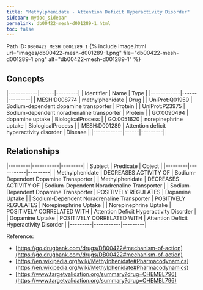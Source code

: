 ```yaml
---
title: "Methylphenidate - Attention Deficit Hyperactivity Disorder"
sidebar: mydoc_sidebar
permalink: db00422-mesh-d001289-1.html
toc: false 
---
```



Path ID: `DB00422_MESH_D001289_1`
{% include image.html url="images/db00422-mesh-d001289-1.png" file="db00422-mesh-d001289-1.png" alt="db00422-mesh-d001289-1" %}

## Concepts

|------------|------|---------|
| Identifier | Name | Type    |
|------------|------|---------|
| MESH:D008774 | methylphenidate | Drug |
| UniProt:Q01959 | Sodium-dependent dopamine transporter | Protein |
| UniProt:P23975 | Sodium-dependent noradrenaline transporter | Protein |
| GO:0090494 | dopamine uptake | BiologicalProcess |
| GO:0051620 | norepinephrine uptake | BiologicalProcess |
| MESH:D001289 | Attention deficit hyperactivity disorder | Disease |
|------------|------|---------|

## Relationships

|---------|-----------|---------|
| Subject | Predicate | Object  |
|---------|-----------|---------|
| Methylphenidate | DECREASES ACTIVITY OF | Sodium-Dependent Dopamine Transporter |
| Methylphenidate | DECREASES ACTIVITY OF | Sodium-Dependent Noradrenaline Transporter |
| Sodium-Dependent Dopamine Transporter | POSITIVELY REGULATES | Dopamine Uptake |
| Sodium-Dependent Noradrenaline Transporter | POSITIVELY REGULATES | Norepinephrine Uptake |
| Norepinephrine Uptake | POSITIVELY CORRELATED WITH | Attention Deficit Hyperactivity Disorder |
| Dopamine Uptake | POSITIVELY CORRELATED WITH | Attention Deficit Hyperactivity Disorder |
|---------|-----------|---------|

Reference: 
  - [https://go.drugbank.com/drugs/DB00422#mechanism-of-action](https://go.drugbank.com/drugs/DB00422#mechanism-of-action)
  - [https://en.wikipedia.org/wiki/Methylphenidate#Pharmacodynamics](https://en.wikipedia.org/wiki/Methylphenidate#Pharmacodynamics)
  - [https://www.targetvalidation.org/summary?drug=CHEMBL796](https://www.targetvalidation.org/summary?drug=CHEMBL796)
